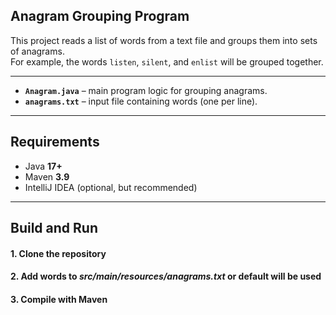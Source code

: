 ## Anagram Grouping Program

This project reads a list of words from a text file and groups them into sets of anagrams.  
For example, the words `listen`, `silent`, and `enlist` will be grouped together.

---

- **`Anagram.java`** – main program logic for grouping anagrams.
- **`anagrams.txt`** – input file containing words (one per line).

---

## Requirements

- Java **17+**
- Maven **3.9**
- IntelliJ IDEA (optional, but recommended)

---

## Build and Run

#### 1. Clone the repository 

#### 2. Add words to *src/main/resources/anagrams.txt* or default will be used

#### 3. Compile with Maven
